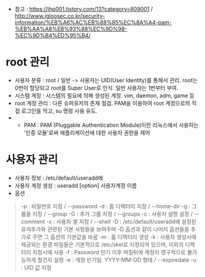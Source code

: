 * 참고 : https://ihp001.tistory.com/13?category=809001 / http://www.igloosec.co.kr/security-information/%EB%A6%AC%EB%88%85%EC%8A%A4-pam-%EB%AA%A8%EB%93%88%EC%9D%98-%EC%9D%B4%ED%95%B4/

root 관리
=========
* 사용자 분류 : root / 일반 -> 사용자는 UID(User Identity)를 통해서 관리. root는 0번이 할당되고 root를 Super User로 인식. 일반 사용자는 1번부터 부여.
* 시스템 계정 : 시스템의 필요에 의해 생성된 계정. vim, daemon, adm, game 등
* root 계정 관리 : 다른 슈퍼유저의 존재 점검. PAM을 이용하여 root 계정으로의 직접 로그인을 막고, su 명령 사용 유도.
* * PAM : PAM (Pluggable Authentication Module)이란 리눅스에서 사용하는 '인증 모듈'로써 애플리케이션에 대한 사용자 권한을 제어

사용자 관리
===========
* 사용자 정보 : /etc/default/useradd에 
* 사용자 계정 생성 : useradd [option] 사용자계정 이름
* 옵션
> -p : 비밀번호 지정 / --password
> -d : 홈 디렉터리 지정 / --home-dir
> -g : 그룹을 지정 / --group
> -G : 추가 그룹 지정 / --groups
> -c : 사용자 설명 설정 / --comment
> -s : 사용자 셸 지정 / --shell
> -D : /etc/default/useradd에 설정된 유저추가와 관련된 기본 사항들을 보여주며 -D 옵션과 같이 나머지 옵션들을 추가로 주면 그 옵션의 기본값을 바꿈
> -m : 홈 디렉터리 생성
> -k : 사용자 생성시에 제공되는 환경 파일들은 기본적으로 /etc/skel로 지정되어 있으며, 이외의 디렉터리 지정시에 사용
> -f : Password 만기 이후 며칠뒤에 계정이 영구적으로 불가능하게 할건지 설정
> -e : 계정 만기일. YYYY-MM-DD 형태 / --expiredate
> -u : UID 값 지정
